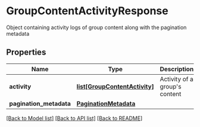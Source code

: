 # GroupContentActivityResponse

Object containing activity logs of group content along with the pagination metadata

## Properties

| Name                    | Type                                                      | Description                       | Notes      |
| ----------------------- | --------------------------------------------------------- | --------------------------------- | ---------- |
| **activity**            | [**list[GroupContentActivity]**](GroupContentActivity.md) | Activity of a group&#39;s content | [optional] |
| **pagination_metadata** | [**PaginationMetadata**](PaginationMetadata.md)           |                                   | [optional] |

[[Back to Model list]](../README.md#documentation-for-models) [[Back to API list]](../README.md#documentation-for-api-endpoints) [[Back to README]](../README.md)
